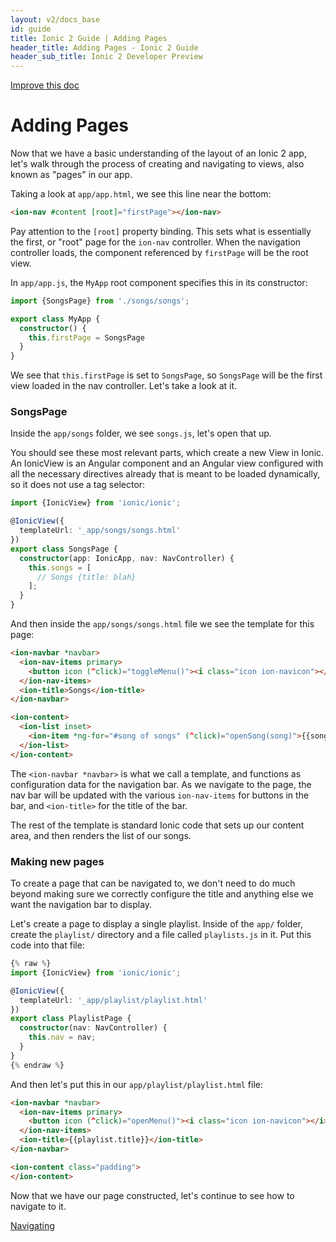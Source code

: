 ```yaml
---
layout: v2/docs_base
id: guide
title: Ionic 2 Guide | Adding Pages
header_title: Adding Pages - Ionic 2 Guide
header_sub_title: Ionic 2 Developer Preview
---
```

<div class="improve-docs">
  <a href='https://github.com/driftyco/ionic-site/edit/ionic2/docs/v2/guide/adding-pages/index.md'>
    Improve this doc
  </a>
</div>

<h1 class="title">Adding Pages</h1>


Now that we have a basic understanding of the layout of an Ionic 2 app, let's walk through the process of
creating and navigating to views, also known as "pages" in our app.

Taking a look at `app/app.html`, we see this line near the bottom:

```html
<ion-nav #content [root]="firstPage"></ion-nav>
```

Pay attention to the `[root]` property binding. This sets what is essentially the
first, or "root" page for the `ion-nav` controller. When the navigation controller loads, the component referenced
by `firstPage` will be the root view.

In `app/app.js`, the `MyApp` root component specifies this in its constructor:

```ts
import {SongsPage} from './songs/songs';

export class MyApp {
  constructor() {
    this.firstPage = SongsPage
  }
}
```

We see that `this.firstPage` is set to `SongsPage`, so `SongsPage` will be the
first view loaded in the nav controller. Let's take a look at it.

### SongsPage

Inside the `app/songs` folder, we see `songs.js`, let's open that up.

You should see these most relevant parts, which create a new View in Ionic. An IonicView is
  an Angular component and an Angular view configured with all the necessary directives already that is meant
  to be loaded dynamically, so it does not use a tag selector:

```ts
import {IonicView} from 'ionic/ionic';

@IonicView({
  templateUrl: '_app/songs/songs.html'
})
export class SongsPage {
  constructor(app: IonicApp, nav: NavController) {
    this.songs = [
      // Songs {title: blah}
    ];
  }
}
```

And then inside the `app/songs/songs.html` file we see the template for this page:

```html
<ion-navbar *navbar>
  <ion-nav-items primary>
    <button icon (^click)="toggleMenu()"><i class="icon ion-navicon"></i></button>
  </ion-nav-items>
  <ion-title>Songs</ion-title>
</ion-navbar>

<ion-content>
  <ion-list inset>
    <ion-item *ng-for="#song of songs" (^click)="openSong(song)">{{song.title}}</ion-item>
  </ion-list>
</ion-content>
```

The `<ion-navbar *navbar>` is what we call a template, and functions as configuration
data for the navigation bar. As we navigate to the page, the nav bar will be updated with the
various `ion-nav-items` for buttons in the bar, and `<ion-title>` for the title of the bar.

The rest of the template is standard Ionic code that sets up our content area, and then
renders the list of our songs.

### Making new pages

To create a page that can be navigated to, we don't need to do much beyond
making sure we correctly configure the title and anything else we want the
navigation bar to display.

Let's create a page to display a single playlist. Inside of the `app/` folder,
create the `playlist/` directory and a file called `playlists.js` in it. Put this code
into that file:

```ts
{% raw %}
import {IonicView} from 'ionic/ionic';

@IonicView({
  templateUrl: '_app/playlist/playlist.html'
})
export class PlaylistPage {
  constructor(nav: NavController) {
    this.nav = nav;
  }
}
{% endraw %}
```

And then let's put this in our `app/playlist/playlist.html` file:

```html
<ion-navbar *navbar>
  <ion-nav-items primary>
    <button icon (^click)="openMenu()"><i class="icon ion-navicon"></i></button>
  </ion-nav-items>
  <ion-title>{{playlist.title}}</ion-title>
</ion-navbar>

<ion-content class="padding">
</ion-content>
```

Now that we have our page constructed, let's continue to see how to navigate to it.

<a href="/docs/v2/guide/navigating/" button primary>Navigating</a>
